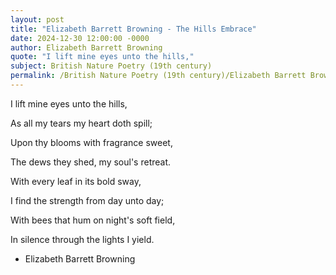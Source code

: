 ```yaml
---
layout: post
title: "Elizabeth Barrett Browning - The Hills Embrace"
date: 2024-12-30 12:00:00 -0000
author: Elizabeth Barrett Browning
quote: "I lift mine eyes unto the hills,"
subject: British Nature Poetry (19th century)
permalink: /British Nature Poetry (19th century)/Elizabeth Barrett Browning/Elizabeth Barrett Browning - The Hills Embrace
---
```


I lift mine eyes unto the hills,

As all my tears my heart doth spill;

Upon thy blooms with fragrance sweet,

The dews they shed, my soul's retreat.

With every leaf in its bold sway,

I find the strength from day unto day;

With bees that hum on night's soft field,

In silence through the lights I yield.

- Elizabeth Barrett Browning
